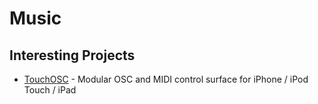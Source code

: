 # Music

## Interesting Projects

* [TouchOSC](http://hexler.net/software/touchosc) - Modular OSC and MIDI control surface for iPhone / iPod Touch / iPad

